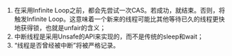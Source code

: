 1. 在采用Infinite Loop之前，都会先尝试一次CAS。若成功，就结束。否则，将触发Infinite Loop。这意味着一个新来的线程可能比其他等待已久的线程更快地获得锁，也就是unfair的含义；
2. 中断线程是采用Unsafe的API来实现的，而不是传统的sleep和wait；
3. “线程是否曾经被中断”将被严格记录。